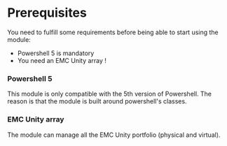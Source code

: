 # Prerequisites

You need to fulfill some requirements before being able to start using the module:

- Powershell 5 is mandatory
- You need an EMC Unity array !

### Powershell 5

This module is only compatible with the 5th version of Powershell. The reason is that the module is built around powershell's classes.

### EMC Unity array

The module can manage all the EMC Unity portfolio (physical and virtual).  
